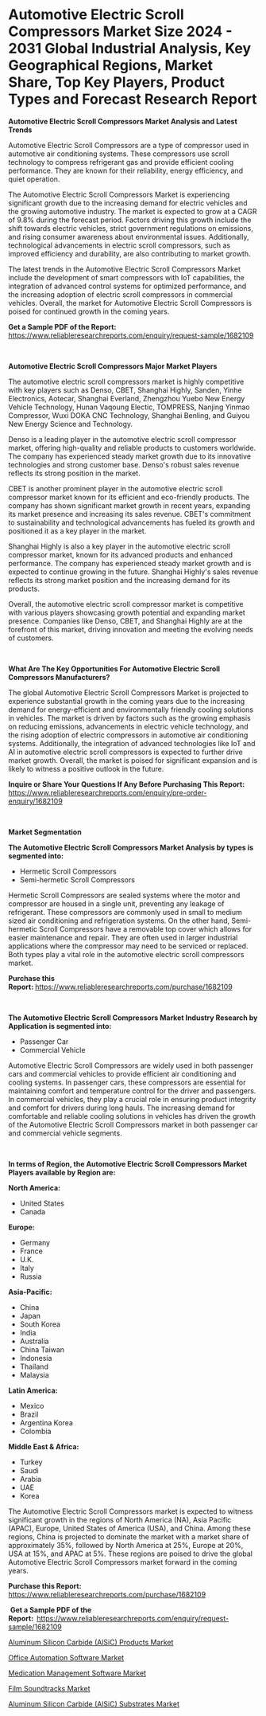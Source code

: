 <p><h1>Automotive Electric Scroll Compressors Market Size 2024 - 2031 Global Industrial Analysis, Key Geographical Regions, Market Share, Top Key Players, Product Types and Forecast Research Report</h1></p><p><strong>Automotive Electric Scroll Compressors Market Analysis and Latest Trends</strong></p>
<p><p>Automotive Electric Scroll Compressors are a type of compressor used in automotive air conditioning systems. These compressors use scroll technology to compress refrigerant gas and provide efficient cooling performance. They are known for their reliability, energy efficiency, and quiet operation.</p><p>The Automotive Electric Scroll Compressors Market is experiencing significant growth due to the increasing demand for electric vehicles and the growing automotive industry. The market is expected to grow at a CAGR of 9.8% during the forecast period. Factors driving this growth include the shift towards electric vehicles, strict government regulations on emissions, and rising consumer awareness about environmental issues. Additionally, technological advancements in electric scroll compressors, such as improved efficiency and durability, are also contributing to market growth.</p><p>The latest trends in the Automotive Electric Scroll Compressors Market include the development of smart compressors with IoT capabilities, the integration of advanced control systems for optimized performance, and the increasing adoption of electric scroll compressors in commercial vehicles. Overall, the market for Automotive Electric Scroll Compressors is poised for continued growth in the coming years.</p></p>
<p><strong>Get a Sample PDF of the Report:&nbsp;</strong> <a href="https://www.reliableresearchreports.com/enquiry/request-sample/1682109">https://www.reliableresearchreports.com/enquiry/request-sample/1682109</a></p>
<p>&nbsp;</p>
<p><strong>Automotive Electric Scroll Compressors Major Market Players</strong></p>
<p><p>The automotive electric scroll compressors market is highly competitive with key players such as Denso, CBET, Shanghai Highly, Sanden, Yinhe Electronics, Aotecar, Shanghai Everland, Zhengzhou Yuebo New Energy Vehicle Technology, Hunan Vaqoung Electic, TOMPRESS, Nanjing Yinmao Compressor, Wuxi DOKA CNC Technology, Shanghai Benling, and Guiyou New Energy Science and Technology.</p><p>Denso is a leading player in the automotive electric scroll compressor market, offering high-quality and reliable products to customers worldwide. The company has experienced steady market growth due to its innovative technologies and strong customer base. Denso's robust sales revenue reflects its strong position in the market.</p><p>CBET is another prominent player in the automotive electric scroll compressor market known for its efficient and eco-friendly products. The company has shown significant market growth in recent years, expanding its market presence and increasing its sales revenue. CBET's commitment to sustainability and technological advancements has fueled its growth and positioned it as a key player in the market.</p><p>Shanghai Highly is also a key player in the automotive electric scroll compressor market, known for its advanced products and enhanced performance. The company has experienced steady market growth and is expected to continue growing in the future. Shanghai Highly's sales revenue reflects its strong market position and the increasing demand for its products.</p><p>Overall, the automotive electric scroll compressor market is competitive with various players showcasing growth potential and expanding market presence. Companies like Denso, CBET, and Shanghai Highly are at the forefront of this market, driving innovation and meeting the evolving needs of customers.</p></p>
<p>&nbsp;</p>
<p><strong>What Are The Key Opportunities For Automotive Electric Scroll Compressors Manufacturers?</strong></p>
<p><p>The global Automotive Electric Scroll Compressors Market is projected to experience substantial growth in the coming years due to the increasing demand for energy-efficient and environmentally friendly cooling solutions in vehicles. The market is driven by factors such as the growing emphasis on reducing emissions, advancements in electric vehicle technology, and the rising adoption of electric compressors in automotive air conditioning systems. Additionally, the integration of advanced technologies like IoT and AI in automotive electric scroll compressors is expected to further drive market growth. Overall, the market is poised for significant expansion and is likely to witness a positive outlook in the future.</p></p>
<p><strong>Inquire or Share Your Questions If Any Before Purchasing This Report:</strong> <a href="https://www.reliableresearchreports.com/enquiry/pre-order-enquiry/1682109">https://www.reliableresearchreports.com/enquiry/pre-order-enquiry/1682109</a></p>
<p>&nbsp;</p>
<p><strong>Market Segmentation</strong></p>
<p><strong>The Automotive Electric Scroll Compressors Market Analysis by types is segmented into:</strong></p>
<p><ul><li>Hermetic Scroll Compressors</li><li>Semi-hermetic Scroll Compressors</li></ul></p>
<p><p>Hermetic Scroll Compressors are sealed systems where the motor and compressor are housed in a single unit, preventing any leakage of refrigerant. These compressors are commonly used in small to medium sized air conditioning and refrigeration systems. On the other hand, Semi-hermetic Scroll Compressors have a removable top cover which allows for easier maintenance and repair. They are often used in larger industrial applications where the compressor may need to be serviced or replaced. Both types play a vital role in the automotive electric scroll compressors market.</p></p>
<p><strong>Purchase this Report:&nbsp;</strong><a href="https://www.reliableresearchreports.com/purchase/1682109">https://www.reliableresearchreports.com/purchase/1682109</a></p>
<p>&nbsp;</p>
<p><strong>The Automotive Electric Scroll Compressors Market Industry Research by Application is segmented into:</strong></p>
<p><ul><li>Passenger Car</li><li>Commercial Vehicle</li></ul></p>
<p><p>Automotive Electric Scroll Compressors are widely used in both passenger cars and commercial vehicles to provide efficient air conditioning and cooling systems. In passenger cars, these compressors are essential for maintaining comfort and temperature control for the driver and passengers. In commercial vehicles, they play a crucial role in ensuring product integrity and comfort for drivers during long hauls. The increasing demand for comfortable and reliable cooling solutions in vehicles has driven the growth of the Automotive Electric Scroll Compressors market in both passenger car and commercial vehicle segments.</p></p>
<p>&nbsp;</p>
<p><strong>In terms of Region, the Automotive Electric Scroll Compressors Market Players available by Region are:</strong></p>
<p>
    <p> <strong> North America: </strong>
        <ul>
            <li>United States</li>
            <li>Canada</li>
        </ul>
        </p> 
    <p> <strong> Europe: </strong>
        <ul>
            <li>Germany</li>
            <li>France</li>
            <li>U.K.</li>
            <li>Italy</li>
            <li>Russia</li>
        </ul>
        </p> 
    <p> <strong> Asia-Pacific: </strong>
        <ul>
            <li>China</li>
            <li>Japan</li>
            <li>South Korea</li>
            <li>India</li>
            <li>Australia</li>
            <li>China Taiwan</li>
            <li>Indonesia</li>
            <li>Thailand</li>
            <li>Malaysia</li>
        </ul>
        </p> 
    <p> <strong> Latin America: </strong>
        <ul>
            <li>Mexico</li>
            <li>Brazil</li>
            <li>Argentina Korea</li>
            <li>Colombia</li>
        </ul>
        </p> 
    <p> <strong> Middle East & Africa: </strong>
        <ul>
            <li>Turkey</li>
            <li>Saudi</li>
            <li>Arabia</li>
            <li>UAE</li>
            <li>Korea</li>
        </ul>
    </p>
    </p>
<p><p>The Automotive Electric Scroll Compressors market is expected to witness significant growth in the regions of North America (NA), Asia Pacific (APAC), Europe, United States of America (USA), and China. Among these regions, China is projected to dominate the market with a market share of approximately 35%, followed by North America at 25%, Europe at 20%, USA at 15%, and APAC at 5%. These regions are poised to drive the global Automotive Electric Scroll Compressors market forward in the coming years.</p></p>
<p><strong>Purchase this Report: </strong><a href="https://www.reliableresearchreports.com/purchase/1682109">https://www.reliableresearchreports.com/purchase/1682109</a></p>
<p>&nbsp;<strong>Get a Sample PDF of the Report:&nbsp;&nbsp;</strong><a href="https://www.reliableresearchreports.com/enquiry/request-sample/1682109">https://www.reliableresearchreports.com/enquiry/request-sample/1682109</a></p>
<p><strong></strong></p>
<p><p><a href="https://github.com/lylyparadise/Market-Research-Report-List-2/blob/main/aluminum-silicon-carbide-alsic-products-market.md">Aluminum Silicon Carbide (AlSiC) Products Market</a></p><p><a href="https://medium.com/@bradomar67436/office-automation-software-market-size-market-outlook-and-market-forecast-2024-to-2031-7949f58e3030">Office Automation Software Market</a></p><p><a href="https://medium.com/@bradomar67436/medication-management-software-market-insights-into-market-cagr-market-trends-and-growth-fc30558c9c40">Medication Management Software Market</a></p><p><a href="https://medium.com/@elizabethalexander97/film-soundtracks-nbsp-market-focuses-on-market-share-size-and-projected-forecast-till-2031-c43ad044e6a4">Film Soundtracks Market</a></p><p><a href="https://github.com/GroverBarry/Market-Research-Report-List-4/blob/main/aluminum-silicon-carbide-alsic-substrates-market.md">Aluminum Silicon Carbide (AlSiC) Substrates Market</a></p></p>